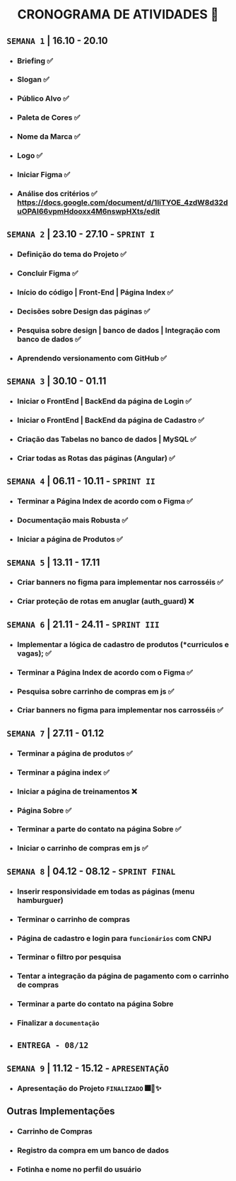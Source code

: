<h1 align="center"> CRONOGRAMA DE ATIVIDADES 📅 </h1>

## `SEMANA 1` |  16.10 - 20.10 
- ### Briefing ✅
- ### Slogan ✅
- ### Público Alvo ✅
- ### Paleta de Cores ✅
- ### Nome da Marca ✅
- ### Logo ✅
- ### Iniciar Figma ✅
- ### Análise dos critérios ✅ https://docs.google.com/document/d/1IiTYOE_4zdW8d32duOPAI66vpmHdooxx4M6nswpHXts/edit


## `SEMANA 2` | 23.10 - 27.10 - `SPRINT I`
- ### Definição do tema do Projeto ✅
- ### Concluir Figma ✅
- ### Início do código | Front-End | Página Index ✅
- ### Decisões sobre Design das páginas ✅
- ### Pesquisa sobre design | banco de dados | Integração com banco de dados ✅
- ### Aprendendo versionamento com GitHub ✅

## `SEMANA 3` | 30.10 - 01.11
- ### Iniciar o FrontEnd | BackEnd da página de Login ✅
- ### Iniciar o FrontEnd | BackEnd da página de Cadastro ✅
- ### Criação das Tabelas no banco de dados | MySQL ✅
- ### Criar todas as Rotas das páginas (Angular) ✅


## `SEMANA 4` | 06.11 - 10.11 - `SPRINT II`
- ### Terminar a Página Index de acordo com o Figma ✅
- ### Documentação mais Robusta ✅
- ### Iniciar a página de Produtos ✅
  
## `SEMANA 5` | 13.11 - 17.11
- ### Criar banners no figma para implementar nos carrosséis ✅
- ### Criar proteção de rotas em anuglar (auth_guard) ❌

## `SEMANA 6` | 21.11 - 24.11 - `SPRINT III`
- ### Implementar a lógica de cadastro de produtos (*curriculos e vagas); ✅
- ### Terminar a Página Index de acordo com o Figma ✅
- ### Pesquisa sobre carrinho de compras em js ✅
- ### Criar banners no figma para implementar nos carrosséis ✅
  
## `SEMANA 7` | 27.11 - 01.12
- ### Terminar a página de produtos ✅
- ### Terminar a página index ✅
- ### Iniciar a página de treinamentos ❌
- ### Página Sobre ✅
- ### Terminar a parte do contato na página Sobre ✅
- ### Iniciar o carrinho de compras em js ✅
  
## `SEMANA 8` | 04.12 - 08.12 - `SPRINT FINAL`
- ### Inserir responsividade em todas as páginas (menu hamburguer)
- ### Terminar o carrinho de compras
- ### Página de cadastro e login para `funcionários` com CNPJ
- ### Terminar o filtro por pesquisa
- ### Tentar a integração da página de pagamento com o carrinho de compras
- ### Terminar a parte do contato na página Sobre
- ### Finalizar a `documentação` 
- ## `ENTREGA - 08/12`

## `SEMANA 9` | 11.12 - 15.12 - `APRESENTAÇÃO`
- ### Apresentação do Projeto `FINALIZADO` 🎆🎉✨

## Outras Implementações
- ### Carrinho de Compras 
- ### Registro da compra em um banco de dados
- ### Fotinha e nome no perfil do usuário
